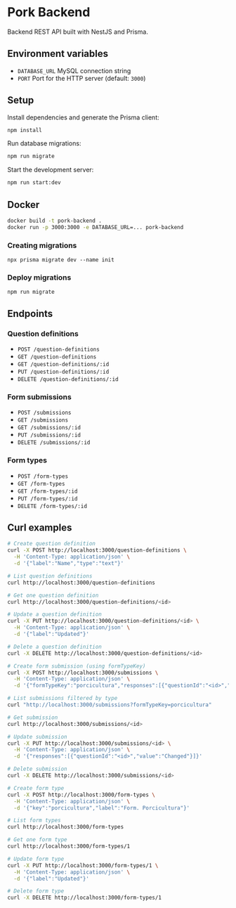 # Pork Backend

Backend REST API built with NestJS and Prisma.

## Environment variables

- `DATABASE_URL` MySQL connection string
- `PORT` Port for the HTTP server (default: `3000`)

## Setup

Install dependencies and generate the Prisma client:

```bash
npm install
```

Run database migrations:

```bash
npm run migrate
```

Start the development server:

```bash
npm run start:dev
```

## Docker

```bash
docker build -t pork-backend .
docker run -p 3000:3000 -e DATABASE_URL=... pork-backend
```

### Creating migrations

```
npx prisma migrate dev --name init
```

### Deploy migrations

```
npm run migrate
```

## Endpoints

### Question definitions

- `POST /question-definitions`
- `GET /question-definitions`
- `GET /question-definitions/:id`
- `PUT /question-definitions/:id`
- `DELETE /question-definitions/:id`

### Form submissions

- `POST /submissions`
- `GET /submissions`
- `GET /submissions/:id`
- `PUT /submissions/:id`
- `DELETE /submissions/:id`

### Form types

- `POST /form-types`
- `GET /form-types`
- `GET /form-types/:id`
- `PUT /form-types/:id`
- `DELETE /form-types/:id`

## Curl examples

```bash
# Create question definition
curl -X POST http://localhost:3000/question-definitions \
  -H 'Content-Type: application/json' \
  -d '{"label":"Name","type":"text"}'

# List question definitions
curl http://localhost:3000/question-definitions

# Get one question definition
curl http://localhost:3000/question-definitions/<id>

# Update a question definition
curl -X PUT http://localhost:3000/question-definitions/<id> \
  -H 'Content-Type: application/json' \
  -d '{"label":"Updated"}'

# Delete a question definition
curl -X DELETE http://localhost:3000/question-definitions/<id>

# Create form submission (using formTypeKey)
curl -X POST http://localhost:3000/submissions \
  -H 'Content-Type: application/json' \
  -d '{"formTypeKey":"porcicultura","responses":[{"questionId":"<id>","value":"Answer"}]}'

# List submissions filtered by type
curl "http://localhost:3000/submissions?formTypeKey=porcicultura"

# Get submission
curl http://localhost:3000/submissions/<id>

# Update submission
curl -X PUT http://localhost:3000/submissions/<id> \
  -H 'Content-Type: application/json' \
  -d '{"responses":[{"questionId":"<id>","value":"Changed"}]}'

# Delete submission
curl -X DELETE http://localhost:3000/submissions/<id>

# Create form type
curl -X POST http://localhost:3000/form-types \
  -H 'Content-Type: application/json' \
  -d '{"key":"porcicultura","label":"Form. Porcicultura"}'

# List form types
curl http://localhost:3000/form-types

# Get one form type
curl http://localhost:3000/form-types/1

# Update form type
curl -X PUT http://localhost:3000/form-types/1 \
  -H 'Content-Type: application/json' \
  -d '{"label":"Updated"}'

# Delete form type
curl -X DELETE http://localhost:3000/form-types/1
```
